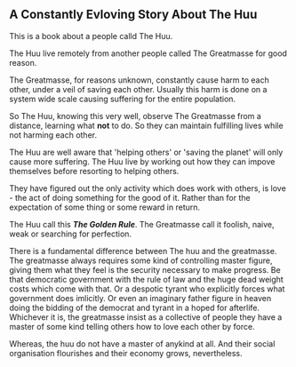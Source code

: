 ## A Constantly Evloving Story About **The Huu**
This is a book about a people calld The Huu.

The Huu live remotely from another people called The Greatmasse for good reason.

The Greatmasse, for reasons unknown, constantly cause harm to each other, under a veil of saving each other. Usually this harm is done on a system wide scale causing suffering for the entire population.

So The Huu, knowing this very well, observe The Greatmasse from a distance, learning what **not** to do. So they can maintain fulfilling lives while not harming each other.

The Huu are well aware that 'helping others' or 'saving the planet' will only cause more suffering. The Huu live by working out how they can impove themselves  before resorting to helping others.

They have figured out the only activity which does work with others, is love - the act of doing something for the good of it. Rather than for the expectation of some thing or some reward in return.

The Huu call this ***The Golden Rule***. The Greatmasse call it foolish, naive, weak or searching for perfection.

There is a fundamental difference between The huu and the greatmasse. The greatmasse always requires some kind of controlling master figure, giving them what they feel is the security necessary to make progress. Be that democratic government with the rule of law and the huge dead weight costs which come with that. Or a despotic tyrant who explicitly forces what government does imlicitly. Or even an imaginary father figure in heaven doing the bidding of the democrat and tyrant in a hoped for afterlife. Whichever it is, the greatmasse insist as a collective of people they have a master of some kind telling others how to love each other by force. 

Whereas, the huu do not have a master of anykind at all. And their social organisation flourishes and their economy grows, nevertheless.
